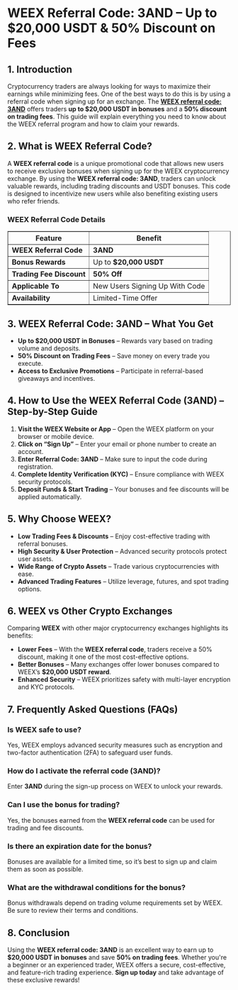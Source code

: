 <h1>WEEX Referral Code: 3AND – Up to $20,000 USDT & 50% Discount on Fees</h1>
<h2>1. Introduction</h2>
<p>Cryptocurrency traders are always looking for ways to maximize their earnings while minimizing fees. One of the best ways to do this is by using a referral code when signing up for an exchange. The <strong><a href="https://support.weex.com/en/register?vipCode=3and" target="_blank">WEEX referral code: 3AND</a></strong> offers traders <strong>up to $20,000 USDT in bonuses</strong> and a <strong>50% discount on trading fees</strong>. This guide will explain everything you need to know about the WEEX referral program and how to claim your rewards.</p>

<h2>2. What is WEEX Referral Code?</h2>
<p>A <strong>WEEX referral code</strong> is a unique promotional code that allows new users to receive exclusive bonuses when signing up for the WEEX cryptocurrency exchange. By using the <strong>WEEX referral code: 3AND</strong>, traders can unlock valuable rewards, including trading discounts and USDT bonuses. This code is designed to incentivize new users while also benefiting existing users who refer friends.</p>

<h3>WEEX Referral Code Details</h3>
<table border="1">
    <tr>
        <th>Feature</th>
        <th>Benefit</th>
    </tr>
    <tr>
        <td><strong>WEEX Referral Code</strong></td>
        <td><strong>3AND</strong></td>
    </tr>
    <tr>
        <td><strong>Bonus Rewards</strong></td>
        <td>Up to <strong>$20,000 USDT</strong></td>
    </tr>
    <tr>
        <td><strong>Trading Fee Discount</strong></td>
        <td><strong>50% Off</strong></td>
    </tr>
    <tr>
        <td><strong>Applicable To</strong></td>
        <td>New Users Signing Up With Code</td>
    </tr>
    <tr>
        <td><strong>Availability</strong></td>
        <td>Limited-Time Offer</td>
    </tr>
</table>

<h2>3. WEEX Referral Code: 3AND – What You Get</h2>
<ul>
    <li><strong>Up to $20,000 USDT in Bonuses</strong> – Rewards vary based on trading volume and deposits.</li>
    <li><strong>50% Discount on Trading Fees</strong> – Save money on every trade you execute.</li>
    <li><strong>Access to Exclusive Promotions</strong> – Participate in referral-based giveaways and incentives.</li>
</ul>

<h2>4. How to Use the WEEX Referral Code (3AND) – Step-by-Step Guide</h2>
<ol>
    <li><strong>Visit the WEEX Website or App</strong> – Open the WEEX platform on your browser or mobile device.</li>
    <li><strong>Click on “Sign Up”</strong> – Enter your email or phone number to create an account.</li>
    <li><strong>Enter Referral Code: 3AND</strong> – Make sure to input the code during registration.</li>
    <li><strong>Complete Identity Verification (KYC)</strong> – Ensure compliance with WEEX security protocols.</li>
    <li><strong>Deposit Funds & Start Trading</strong> – Your bonuses and fee discounts will be applied automatically.</li>
</ol>

<h2>5. Why Choose WEEX?</h2>
<ul>
    <li><strong>Low Trading Fees & Discounts</strong> – Enjoy cost-effective trading with referral bonuses.</li>
    <li><strong>High Security & User Protection</strong> – Advanced security protocols protect user assets.</li>
    <li><strong>Wide Range of Crypto Assets</strong> – Trade various cryptocurrencies with ease.</li>
    <li><strong>Advanced Trading Features</strong> – Utilize leverage, futures, and spot trading options.</li>
</ul>

<h2>6. WEEX vs Other Crypto Exchanges</h2>
<p>Comparing <strong>WEEX</strong> with other major cryptocurrency exchanges highlights its benefits:</p>
<ul>
    <li><strong>Lower Fees</strong> – With the <strong>WEEX referral code</strong>, traders receive a 50% discount, making it one of the most cost-effective options.</li>
    <li><strong>Better Bonuses</strong> – Many exchanges offer lower bonuses compared to WEEX’s <strong>$20,000 USDT reward</strong>.</li>
    <li><strong>Enhanced Security</strong> – WEEX prioritizes safety with multi-layer encryption and KYC protocols.</li>
</ul>

<h2>7. Frequently Asked Questions (FAQs)</h2>
<h3>Is WEEX safe to use?</h3>
<p>Yes, WEEX employs advanced security measures such as encryption and two-factor authentication (2FA) to safeguard user funds.</p>

<h3>How do I activate the referral code (3AND)?</h3>
<p>Enter <strong>3AND</strong> during the sign-up process on WEEX to unlock your rewards.</p>

<h3>Can I use the bonus for trading?</h3>
<p>Yes, the bonuses earned from the <strong>WEEX referral code</strong> can be used for trading and fee discounts.</p>

<h3>Is there an expiration date for the bonus?</h3>
<p>Bonuses are available for a limited time, so it’s best to sign up and claim them as soon as possible.</p>

<h3>What are the withdrawal conditions for the bonus?</h3>
<p>Bonus withdrawals depend on trading volume requirements set by WEEX. Be sure to review their terms and conditions.</p>

<h2>8. Conclusion</h2>
<p>Using the <strong>WEEX referral code: 3AND</strong> is an excellent way to earn up to <strong>$20,000 USDT in bonuses</strong> and save <strong>50% on trading fees</strong>. Whether you're a beginner or an experienced trader, WEEX offers a secure, cost-effective, and feature-rich trading experience. <strong>Sign up today</strong> and take advantage of these exclusive rewards!</p>
